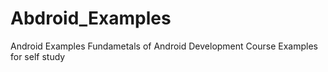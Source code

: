 # Abdroid_Examples
Android Examples
Fundametals of Android Development Course Examples for self study
